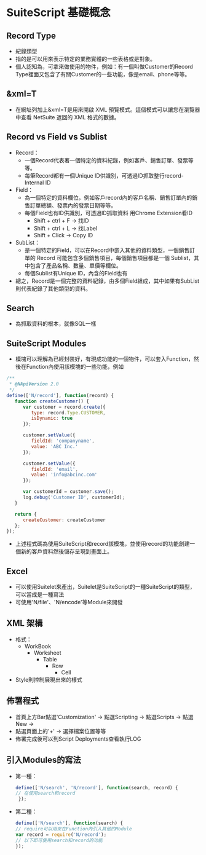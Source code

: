 # SuiteScript 基礎概念

## Record Type
- 紀錄類型
- 指的是可以用來表示特定的業務實體的一些表格或是對象。
- 個人認知為，可拿來做使用的物件，例如：有一個叫做Customer的Record Type裡面又包含了有關Customer的一些功能，像是email、phone等等。

## &xml=T
- 在網址列加上&xml=T是用來開啟 XML 預覽模式。這個模式可以讓您在瀏覽器中查看 NetSuite 返回的 XML 格式的數據。

## Record vs Field vs Sublist
- Record：
  - 一個Record代表著一個特定的資料紀錄，例如客戶、銷售訂單、發票等等。
  - 每筆Record都有一個Unique ID供識別，可透過ID抓取整行record-Internal ID
- Field：
  - 為一個特定的資料欄位，例如客戶record內的客戶名稱、銷售訂單內的銷售訂單總額、發票內的發票日期等等。
  - 每個Field也有ID供識別，可透過ID抓取資料
用Chrome Extension看ID
    - Shift + ctrl + F &rarr; 找ID
    - Shift + ctrl + L &rarr; 找Label
    - Shift + Click &rarr; Copy ID
- SubList：
  - 是一個特定的Field，可以在Record中嵌入其他的資料類型，一個銷售訂單的 Record 可能包含多個銷售項目，每個銷售項目都是一個 Sublist，其中包含了產品名稱、數量、單價等欄位。
  - 每個Sublist有Unique ID，內含的Field也有
- 總之，Record是一個完整的資料紀錄，由多個Field組成，其中如果有SubList則代表紀錄了其他類型的資料。
## Search
- 為抓取資料的根本，就像SQL一樣
## SuiteScript Modules
- 模塊可以理解為已經封裝好，有現成功能的一個物件，可以套入Function，然後在Function內使用該模塊的一些功能，例如
```JavaScript
/**
 * @NApiVersion 2.0
 */
define(['N/record'], function(record) {
   function createCustomer() {
      var customer = record.create({
         type: record.Type.CUSTOMER,
         isDynamic: true
      });

      customer.setValue({
         fieldId: 'companyname',
         value: 'ABC Inc.'
      });

      customer.setValue({
         fieldId: 'email',
         value: 'info@abcinc.com'
      });

      var customerId = customer.save();
      log.debug('Customer ID', customerId);
   }

   return {
      createCustomer: createCustomer
   };
});
```
- 上述程式碼為使用SuiteScript和record該模塊，並使用record的功能創建一個新的客戶資料然後儲存呈現到畫面上。
## Excel
- 可以使用Suitelet來產出，Suitelet是SuiteScript的一種SuiteScript的類型，可以當成是一種寫法
- 可使用'N/file'、'N/encode'等Module來開發
## XML 架構
- 格式：
  - WorkBook
    - Worksheet
      - Table
        - Row
          - Cell
- Style則控制展現出來的樣式
## 佈署程式
- 首頁上方Bar點選'Customization' &rarr; 點選Scripting &rarr; 點選Scripts &rarr; 點選New &rarr;
- 點選頁面上的'+' &rarr; 選擇檔案位置等等
- 佈署完成後可以到Script Deployments查看執行LOG

## 引入Modules的寫法
- 第一種：
  ```JavaScript
  define(['N/search', 'N/record'], function(search, record) {
  // 在使用search和record
   });
- 第二種：
  ```JavaScript
  define(['N/search'], function(search) {
  // require可以用來在Function內引入其他的Module
  var record = require('N/record');
  // 以下即可使用search和record的功能
  });